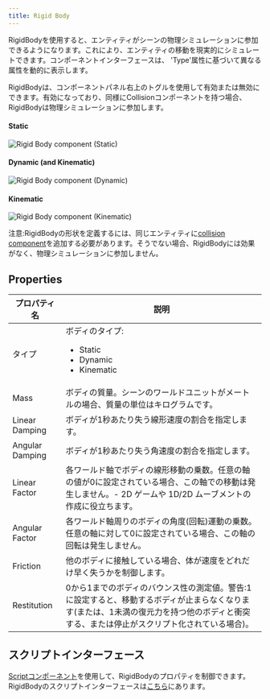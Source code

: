 ```yaml
---
title: Rigid Body
---
```


RigidBodyを使用すると、エンティティがシーンの物理シミュレーションに参加できるようになります。これにより、エンティティの移動を現実的にシミュレートできます。コンポーネントインターフェースは、 'Type'属性に基づいて異なる属性を動的に表示します。

RigidBodyは、コンポーネントパネル右上のトグルを使用して有効または無効にできます。有効になっており、同様にCollisionコンポーネントを持つ場合、RigidBodyは物理シミュレーションに参加します。

#### Static

![Rigid Body component (Static)](/images/user-manual/scenes/components/component-rigid-body-static.png)

#### Dynamic (and Kinematic)

![Rigid Body component (Dynamic)](/images/user-manual/scenes/components/component-rigid-body-dynamic.png)

#### Kinematic

![Rigid Body component (Kinematic)](/images/user-manual/scenes/components/component-rigid-body-kinematic.png)

注意:RigidBodyの形状を定義するには、同じエンティティに[collision component][4]を追加する必要があります。そうでない場合、RigidBodyには効果がなく、物理シミュレーションに参加しません。

## Properties

| プロパティ名        | 説明 |
|-----------------|-------------|
| タイプ            | ボディのタイプ:<ul><li>Static</li><li>Dynamic</li><li>Kinematic</li></ul> |
| Mass            | ボディの質量。シーンのワールドユニットがメートルの場合、質量の単位はキログラムです。 |
| Linear Damping  | ボディが1秒あたり失う線形速度の割合を指定します。 |
| Angular Damping | ボディが1秒あたり失う角速度の割合を指定します。 |
| Linear Factor   | 各ワールド軸でボディの線形移動の乗数。任意の軸の値が0に設定されている場合、この軸での移動は発生しません。- 2D ゲームや 1D/2D ムーブメントの作成に役立ちます。 |
| Angular Factor  | 各ワールド軸周りのボディの角度(回転)運動の乗数。任意の軸に対して0に設定されている場合、この軸の回転は発生しません。 |
| Friction        | 他のボディに接触している場合、体が速度をどれだけ早く失うかを制御します。 |
| Restitution     | 0から1までのボディのバウンス性の測定値。警告:1に設定すると、移動するボディが止まらなくなります(または、1未満の復元力を持つ他のボディと衝突する、または停止がスクリプト化されている場合)。 |

## スクリプトインターフェース

[Scriptコンポーネント][5]を使用して、RigidBodyのプロパティを制御できます。RigidBodyのスクリプトインターフェースは[こちら][6]にあります。

[4]: /user-manual/scenes/components/collision/
[5]: /user-manual/scenes/components/script
[6]: https://api.playcanvas.com/classes/Engine.RigidBodyComponent.html
